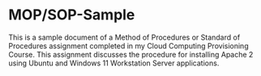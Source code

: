 # MOP/SOP-Sample
This is a sample document of a Method of Procedures or Standard of Procedures assignment completed in my Cloud Computing Provisioning Course. This assignment discusses the procedure for installing Apache 2 using Ubuntu and Windows 11 Workstation Server applications.
